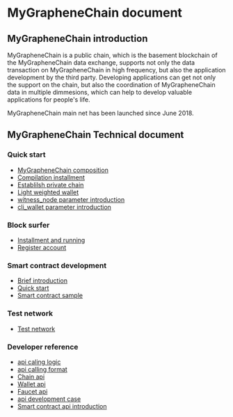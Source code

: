 # MyGrapheneChain document

## MyGrapheneChain introduction

MyGrapheneChain is a public chain, which is the basement blockchain of the MyGrapheneChain data exchange, supports not only the data transaction on MyGrapheneChain in high frequency, but also the application development by the third party. Developing applications can get not only the support on the chain, but also the coordination of MyGrapheneChain data in multiple dimmesions, which can help to develop valuable applications for people's life.

MyGrapheneChain main net has been launched since June 2018.


## MyGrapheneChain Technical document

### Quick start
* [MyGrapheneChain composition](introduction-en.md)
* [Compilation installment](node/install-en.md)
* [Establilsh private chain](node/private-chain-en.md)
* [Light weighted wallet](node/cli_wallet-en.md)
* [witness_node parameter introduction](node/cmd/witness_node-en.md)
* [cli_wallet parameter introduction](node/cmd/cli_wallet-en.md)

### Block surfer
* [Installment and running](wallet/install-en.md)
* [Register account](wallet/register-en.md)

### Smart contract development
* [Brief introduction](contract/introduction-en.md)
* [Quick start](contract/quick_start-en.md)
* [Smart contract sample](contract/examples-en.md)

### Test network
* [Test network](testnet/introduction-en.md)

### Developer reference
* [api caling logic](node/api/introduction-en.md)
* [api calling format](node/api/format-en.md)
* [Chain api](node/api/witness_node-en.md)
* [Wallet api](node/api/cli_wallet-en.md)
* [Faucet api](node/api/faucet-en.md)
* [api development case](node/api/develop-en.md)
* [Smart contract api introduction](contract/contract-api-en.md)
